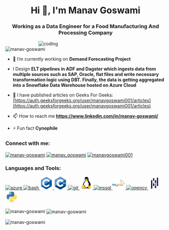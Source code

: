 <h1 align="center">Hi 👋, I'm Manav Goswami</h1>
<h3 align="center">Working as a Data Engineer for a Food Manufacturing And Processing Company</h3>
<img align="right"alt="coding"width="400"src="https://user-images.githubusercontent.com/37995408/208050436-e154d397-56eb-49bf-9d5b-d3933e9cc5b6.png">

<p align="left"> <img src="https://komarev.com/ghpvc/?username=manav-goswami&label=Profile%20views&color=0e75b6&style=flat" alt="manav-goswami" /> </p>

- 🔭 I’m currently working on **Demand Forecasting Project**

- I Design **ELT pipelines in ADF and Dagster which ingests data from multiple sources such as SAP, Oracle, flat files and write necessary transformation logic using DBT. Finally, the data is getting aggregated into a Snowflake Data Warehouse hosted on Azure Cloud**

- 📝 I have published articles on Geeks For Geeks: [https://auth.geeksforgeeks.org/user/manavgoswami001/articles](https://auth.geeksforgeeks.org/user/manavgoswami001/articles)

- 📫 How to reach me **https://www.linkedin.com/in/manav-goswami/**

- ⚡ Fun fact **Cynophile**

<h3 align="left">Connect with me:</h3>

<p align="left">
<a href="https://linkedin.com/in/manav-goswami" target="blank"><img align="center" src="https://raw.githubusercontent.com/rahuldkjain/github-profile-readme-generator/master/src/images/icons/Social/linked-in-alt.svg" alt="manav-goswami" height="30" width="40" /></a>
<a href="https://www.leetcode.com/manav_goswami" target="blank"><img align="center" src="https://raw.githubusercontent.com/rahuldkjain/github-profile-readme-generator/master/src/images/icons/Social/leet-code.svg" alt="manav_goswami" height="30" width="40" /></a>
<a href="https://auth.geeksforgeeks.org/user/manavgoswami001" target="blank"><img align="center" src="https://raw.githubusercontent.com/rahuldkjain/github-profile-readme-generator/master/src/images/icons/Social/geeks-for-geeks.svg" alt="manavgoswami001" height="30" width="40" /></a>
</p>

<h3 align="left">Languages and Tools:</h3>
<p align="left"> <a href="https://azure.microsoft.com/en-in/" target="_blank" rel="noreferrer"> <img src="https://www.vectorlogo.zone/logos/microsoft_azure/microsoft_azure-icon.svg" alt="azure" width="40" height="40"/> </a> <a href="https://www.gnu.org/software/bash/" target="_blank" rel="noreferrer"> <img src="https://www.vectorlogo.zone/logos/gnu_bash/gnu_bash-icon.svg" alt="bash" width="40" height="40"/> </a> <a href="https://www.cprogramming.com/" target="_blank" rel="noreferrer"> <img src="https://raw.githubusercontent.com/devicons/devicon/master/icons/c/c-original.svg" alt="c" width="40" height="40"/> </a> <a href="https://www.w3schools.com/cpp/" target="_blank" rel="noreferrer"> <img src="https://raw.githubusercontent.com/devicons/devicon/master/icons/cplusplus/cplusplus-original.svg" alt="cplusplus" width="40" height="40"/> </a> <a href="https://git-scm.com/" target="_blank" rel="noreferrer"> <img src="https://www.vectorlogo.zone/logos/git-scm/git-scm-icon.svg" alt="git" width="40" height="40"/> </a> <a href="https://www.linux.org/" target="_blank" rel="noreferrer"> <img src="https://raw.githubusercontent.com/devicons/devicon/master/icons/linux/linux-original.svg" alt="linux" width="40" height="40"/> </a> <a href="https://www.microsoft.com/en-us/sql-server" target="_blank" rel="noreferrer"> <img src="https://www.svgrepo.com/show/303229/microsoft-sql-server-logo.svg" alt="mssql" width="40" height="40"/> </a> <a href="https://www.mysql.com/" target="_blank" rel="noreferrer"> <img src="https://raw.githubusercontent.com/devicons/devicon/master/icons/mysql/mysql-original-wordmark.svg" alt="mysql" width="40" height="40"/> </a> <a href="https://opencv.org/" target="_blank" rel="noreferrer"> <img src="https://www.vectorlogo.zone/logos/opencv/opencv-icon.svg" alt="opencv" width="40" height="40"/> </a> <a href="https://pandas.pydata.org/" target="_blank" rel="noreferrer"> <img src="https://raw.githubusercontent.com/devicons/devicon/2ae2a900d2f041da66e950e4d48052658d850630/icons/pandas/pandas-original.svg" alt="pandas" width="40" height="40"/> </a> <a href="https://www.python.org" target="_blank" rel="noreferrer"> <img src="https://raw.githubusercontent.com/devicons/devicon/master/icons/python/python-original.svg" alt="python" width="40" height="40"/> </a> </p>

<p><img align="left" src="https://github-readme-stats.vercel.app/api/top-langs?username=manav-goswami&show_icons=true&locale=en&layout=compact" alt="manav-goswami" /></p>

<p>&nbsp;<img align="center" src="https://github-readme-stats.vercel.app/api?username=manav-goswami&show_icons=true&locale=en" alt="manav-goswami" /></p>

<p><img align="center" src="https://github-readme-streak-stats.herokuapp.com/?user=manav-goswami&" alt="manav-goswami" /></p>
